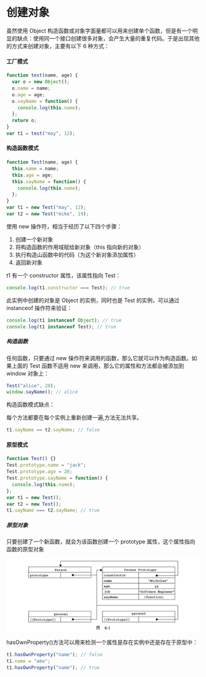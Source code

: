 # 创建对象

虽然使用 Object 构造函数或对象字面量都可以用来创建单个函数，但是有一个明显的缺点：使用同一个接口创建很多对象，会产生大量的重复代码。于是出现其他的方式来创建对象，主要有以下 6 种方式：

#### 工厂模式

```js
function test(name, age) {
  var o = new Object();
  o.name = name;
  o.age = age;
  o.sayName = function() {
    console.log(this.name);
  };
  return o;
}
var t1 = test("may", 12);
```

#### 构造函数模式

```js
function Test(name, age) {
  this.name = name;
  this.age = age;
  this.sayName = function() {
    console.log(this.name);
  };
}
var t1 = new Test("may", 12);
var t2 = new Test("mike", 19);
```

使用 new 操作符，相当于经历了以下四个步骤：

1. 创建一个新对象
2. 将构造函数的作用域赋给新对象（this 指向新的对象）
3. 执行构造山函数中的代码（为这个新对象添加属性）
4. 返回新对象

t1 有一个 constructor 属性，该属性指向 Test：

```js
console.log(t1.constructor === Test); // true
```

此实例中创建的对象是 Object 的实例，同时也是 Test 的实例，可以通过 instanceof 操作符来验证：

```js
console.log(t1 instanceof Object); // true
console.log(t1 instanceof Test); // true
```

##### 构造函数

任何函数，只要通过 new 操作符来调用的函数，那么它就可以作为构造函数。如果上面的 Test 函数不适用 new 来调用，那么它的属性和方法都会被添加到 window 对象上：

```js
Test("alice", 20);
window.sayName(); // alice
```

构造函数模式缺点：

每个方法都要在每个实例上重新创建一遍,方法无法共享。

```js
t1.sayName == t2.sayName; // false
```

#### 原型模式

```js
function Test() {}
Test.prototype.name = "jack";
Test.prototype.age = 20;
Test.prototype.sayName = function() {
  console.log(this.name);
};
var t1 = new Test();
var t2 = new Test();
t1.sayName === t2.sayName; // true
```

##### 原型对象

只要创建了一个新函数，就会为该函数创建一个 prototype 属性，这个属性指向函数的原型对象

![image](./images/1.png)

hasOwnProperty()方法可以用来检测一个属性是存在实例中还是存在于原型中：

```js
t1.hasOwnProperty("name"); // false
t1.name = "amx";
t1.hasOwnProperty("name"); // true
```
